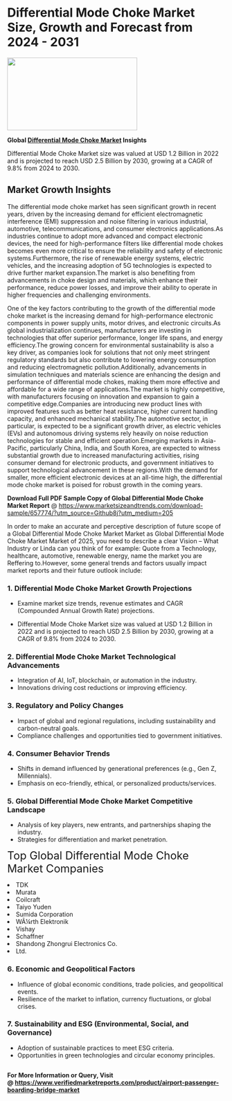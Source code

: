 <H1>Differential Mode Choke Market Size, Growth and Forecast from 2024 - 2031</H1><img class="aligncenter size-medium wp-image-584254" src="https://thirdeyenews.in/wp-content/uploads/2024/09/Global-Market-Research-300x168.jpeg" alt="" width="300" height="168" /><p><strong>Global&nbsp;<a href="https://www.marketsizeandtrends.com/download-sample/657774/?utm_source=Github8j?utm_medium=205">Differential Mode Choke Market</a> Insights</strong></p><p>Differential Mode Choke Market size was valued at USD 1.2 Billion in 2022 and is projected to reach USD 2.5 Billion by 2030, growing at a CAGR of 9.8% from 2024 to 2030.</p><p><h2>Market Growth Insights</h2> <p>The differential mode choke market has seen significant growth in recent years, driven by the increasing demand for efficient electromagnetic interference (EMI) suppression and noise filtering in various industrial, automotive, telecommunications, and consumer electronics applications.As industries continue to adopt more advanced and compact electronic devices, the need for high-performance filters like differential mode chokes becomes even more critical to ensure the reliability and safety of electronic systems.Furthermore, the rise of renewable energy systems, electric vehicles, and the increasing adoption of 5G technologies is expected to drive further market expansion.The market is also benefiting from advancements in choke design and materials, which enhance their performance, reduce power losses, and improve their ability to operate in higher frequencies and challenging environments.</p> <p>One of the key factors contributing to the growth of the differential mode choke market is the increasing demand for high-performance electronic components in power supply units, motor drives, and electronic circuits.As global industrialization continues, manufacturers are investing in technologies that offer superior performance, longer life spans, and energy efficiency.The growing concern for environmental sustainability is also a key driver, as companies look for solutions that not only meet stringent regulatory standards but also contribute to lowering energy consumption and reducing electromagnetic pollution.Additionally, advancements in simulation techniques and materials science are enhancing the design and performance of differential mode chokes, making them more effective and affordable for a wide range of applications.The market is highly competitive, with manufacturers focusing on innovation and expansion to gain a competitive edge.Companies are introducing new product lines with improved features such as better heat resistance, higher current handling capacity, and enhanced mechanical stability.The automotive sector, in particular, is expected to be a significant growth driver, as electric vehicles (EVs) and autonomous driving systems rely heavily on noise reduction technologies for stable and efficient operation.Emerging markets in Asia-Pacific, particularly China, India, and South Korea, are expected to witness substantial growth due to increased manufacturing activities, rising consumer demand for electronic products, and government initiatives to support technological advancement in these regions.With the demand for smaller, more efficient electronic devices at an all-time high, the differential mode choke market is poised for robust growth in the coming years.</p> <p><span class=""><strong>Download Full PDF Sample Copy of Global Differential Mode Choke Market Report</strong> @ <a href="https://www.marketsizeandtrends.com/download-sample/657774/?utm_source=Github8j?utm_medium=205" target="_blank">https://www.marketsizeandtrends.com/download-sample/657774/?utm_source=Github8j?utm_medium=205</a></span></p><p>In order to make an accurate and perceptive description of future scope of a Global&nbsp;Differential Mode Choke Market Market as Global&nbsp;Differential Mode Choke Market Market of 2025, you need to describe a clear Vision &ndash; What Industry or Linda can you think of for example: Quote from a Technology, healthcare, automotive, renewable energy, name the market you are Reffering to.However, some general trends and factors usually impact market reports and their future outlook include:</p><h3>1.&nbsp;<strong>Differential Mode Choke Market Growth Projections</strong></h3><ul><li>Examine market size trends, revenue estimates and CAGR (Compounded Annual Growth Rate) projections.</li><li><p>Differential Mode Choke Market size was valued at USD 1.2 Billion in 2022 and is projected to reach USD 2.5 Billion by 2030, growing at a CAGR of 9.8% from 2024 to 2030.</p></li></ul><h3>2.&nbsp;<strong>Differential Mode Choke Market Technological Advancements</strong></h3><ul><li>Integration of AI, IoT, blockchain, or automation in the industry.</li><li>Innovations driving cost reductions or improving efficiency.</li></ul><h3>3.&nbsp;<strong>Regulatory and Policy Changes</strong></h3><ul><li>Impact of global and regional regulations, including sustainability and carbon-neutral goals.</li><li>Compliance challenges and opportunities tied to government initiatives.</li></ul><h3>4.&nbsp;<strong>Consumer Behavior Trends</strong></h3><ul><li>Shifts in demand influenced by generational preferences (e.g., Gen Z, Millennials).</li><li>Emphasis on eco-friendly, ethical, or personalized products/services.</li></ul><h3>5.&nbsp;<strong>Global Differential Mode Choke Market Competitive Landscape</strong></h3><ul><li>Analysis of key players, new entrants, and partnerships shaping the industry.</li><li>Strategies for differentiation and market penetration.</li></ul><p data-pm-slice="1 1 []"><span style="color: inherit; font-family: inherit; font-size: 25px;">Top Global Differential Mode Choke Market Companies</span></p><div class="" data-test-id=""><p><li>TDK</li><li> Murata</li><li> Coilcraft</li><li> Taiyo Yuden</li><li> Sumida Corporation</li><li> WÃ¼rth Elektronik</li><li> Vishay</li><li> Schaffner</li><li> Shandong Zhongrui Electronics Co.</li><li>Ltd.</li></p></div><h3>6.&nbsp;<strong>Economic and Geopolitical Factors</strong></h3><ul><li>Influence of global economic conditions, trade policies, and geopolitical events.</li><li>Resilience of the market to inflation, currency fluctuations, or global crises.</li></ul><h3>7.&nbsp;<strong>Sustainability and ESG (Environmental, Social, and Governance)</strong></h3><ul><li>Adoption of sustainable practices to meet ESG criteria.</li><li>Opportunities in green technologies and circular economy principles.</li></ul><h2><strong style="font-size: 14px;">For More Information or Query, Visit @&nbsp;</strong><a style="background-color: #ffffff; font-size: 14px;" href="https://www.marketsizeandtrends.com/report/differential-mode-choke-market/" target="_blank">https://www.verifiedmarketreports.com/product/airport-passenger-boarding-bridge-market</a></h2>